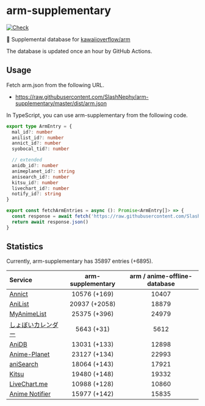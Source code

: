 # arm-supplementary

[![Check](https://github.com/SlashNephy/arm-supplementary/actions/workflows/check-node.yml/badge.svg)](https://github.com/SlashNephy/arm-supplementary/actions/workflows/check-node.yml)

💊 Supplemental database for [kawaiioverflow/arm](https://github.com/kawaiioverflow/arm)

The database is updated once an hour by GitHub Actions.

## Usage

Fetch arm.json from the following URL.

- https://raw.githubusercontent.com/SlashNephy/arm-supplementary/master/dist/arm.json

In TypeScript, you can use arm-supplementary from the following code.

```TypeScript
export type ArmEntry = {
  mal_id?: number
  anilist_id?: number
  annict_id?: number
  syobocal_tid?: number

  // extended
  anidb_id?: number
  animeplanet_id?: string
  anisearch_id?: number
  kitsu_id?: number
  livechart_id?: number
  notify_id?: string
}

export const fetchArmEntries = async (): Promise<ArmEntry[]> => {
  const response = await fetch('https://raw.githubusercontent.com/SlashNephy/arm-supplementary/master/dist/arm.json')
  return await response.json()
}
```

## Statistics

Currently, arm-supplementary has 35897 entries (+6895).

| Service                                     | arm-supplementary | arm / anime-offline-database |
| :------------------------------------------ | :---------------: | :--------------------------: |
| [Annict](https://annict.com)                |   10576 (+169)    |            10407             |
| [AniList](https://anilist.co)               |   20937 (+2058)   |            18879             |
| [MyAnimeList](https://myanimelist.net)      |   25375 (+396)    |            24979             |
| [しょぼいカレンダー](https://cal.syoboi.jp) |    5643 (+31)     |             5612             |
| [AniDB](https://anidb.net)                  |   13031 (+133)    |            12898             |
| [Anime-Planet](https://anime-planet.com)    |   23127 (+134)    |            22993             |
| [aniSearch](https://anisearch.com)          |   18064 (+143)    |            17921             |
| [Kitsu](https://kitsu.io)                   |   19480 (+148)    |            19332             |
| [LiveChart.me](https://livechart.me)        |   10988 (+128)    |            10860             |
| [Anime Notifier](https://notify.moe)        |   15977 (+142)    |            15835             |
